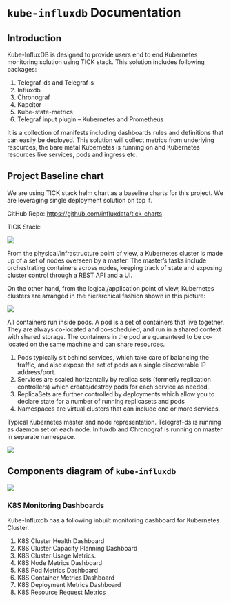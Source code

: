# `kube-influxdb` Documentation

## Introduction

Kube-InfluxDB is designed to provide users end to end Kubernetes monitoring solution using TICK stack. This solution includes following packages:

1. Telegraf-ds and Telegraf-s
2. Influxdb
3. Chronograf
4. Kapcitor
5. Kube-state-metrics
6. Telegraf input plugin – Kubernetes and Prometheus

It is a collection of manifests including dashboards rules and definitions that can easily be deployed. This solution will collect metrics from underlying resources, the bare metal Kubernetes is running on and Kubernetes resources like services, pods and ingress etc.

## Project Baseline chart

We are using TICK stack helm chart as a baseline charts for this project. We are leveraging single deployment solution on top it.

GitHub Repo: https://github.com/influxdata/tick-charts

TICK Stack:
<p align="left">
  <img src="https://github.com/influxdata/kube-influxdb/raw/master/docs/v1.0/images/tickstack.png"/>
</p>

From the physical/infrastructure point of view, a Kubernetes cluster is made up of a set of nodes overseen by a master. The master’s tasks include orchestrating containers across nodes, keeping track of state and exposing cluster control through a REST API and a UI.

On the other hand, from the logical/application point of view, Kubernetes clusters are arranged in the hierarchical fashion shown in this picture:

<p align="left">
  <img src="https://github.com/influxdata/kube-influxdb/raw/master/docs/v1.0/images/kubernetes_tickstackpod.png"/>
</p>

All containers run inside pods. A pod is a set of containers that live together. They are always co-located and co-scheduled, and run in a shared context with shared storage. The containers in the pod are guaranteed to be co-located on the same machine and can share resources.

1. Pods typically sit behind services, which take care of balancing the traffic, and also expose the set of pods as a single discoverable IP address/port.
2. Services are scaled horizontally by replica sets (formerly replication controllers) which create/destroy pods for each service as needed.
3. ReplicaSets are further controlled by deployments which allow you to declare state for a number of running replicasets and pods
4. Namespaces are virtual clusters that can include one or more services.

Typical Kubernetes master and node representation. Telegraf-ds is running as daemon set on each node. Inlfuxdb and Chronograf is running on master in separate namespace.

<p align="left">
  <img src="https://github.com/influxdata/kube-influxdb/raw/master/docs/v1.0/images/tickstack-pod.png"/>
</p>

## Components diagram of `kube-influxdb`

<p align="left">
  <img src="https://github.com/influxdata/kube-influxdb/raw/master/docs/v1.0/images/kube-influxdb.png"/>
</p>

### K8S Monitoring Dashboards

Kube-Influxdb has a following inbuilt monitoring dashboard for Kubernetes Cluster.

1. K8S Cluster Health Dashboard
2. K8S Cluster Capacity Planning Dashboard
3. K8S Cluster Usage Metrics.
4. K8S Node Metrics Dashboard
5. K8S Pod Metrics Dashboard
6. K8S Container Metrics Dashboard
7. K8S Deployment Metrics Dashboard
8. K8S Resource Request Metrics

